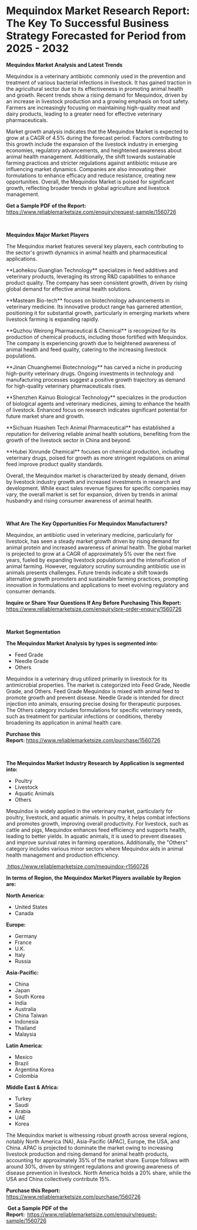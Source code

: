 <p><h1>Mequindox Market Research Report: The Key To Successful Business Strategy Forecasted for Period from 2025 - 2032</h1></p><p><strong>Mequindox Market Analysis and Latest Trends</strong></p>
<p><p>Mequindox is a veterinary antibiotic commonly used in the prevention and treatment of various bacterial infections in livestock. It has gained traction in the agricultural sector due to its effectiveness in promoting animal health and growth. Recent trends show a rising demand for Mequindox, driven by an increase in livestock production and a growing emphasis on food safety. Farmers are increasingly focusing on maintaining high-quality meat and dairy products, leading to a greater need for effective veterinary pharmaceuticals.</p><p>Market growth analysis indicates that the Mequindox Market is expected to grow at a CAGR of 4.5% during the forecast period. Factors contributing to this growth include the expansion of the livestock industry in emerging economies, regulatory advancements, and heightened awareness about animal health management. Additionally, the shift towards sustainable farming practices and stricter regulations against antibiotic misuse are influencing market dynamics. Companies are also innovating their formulations to enhance efficacy and reduce resistance, creating new opportunities. Overall, the Mequindox Market is poised for significant growth, reflecting broader trends in global agriculture and livestock management.</p></p>
<p><strong>Get a Sample PDF of the Report:&nbsp;</strong> <a href="https://www.reliablemarketsize.com/enquiry/request-sample/1560726?utm_campaign=3272&utm_medium=2&utm_source=Github&utm_content=ia&utm_term=19042025&utm_id=mequindox">https://www.reliablemarketsize.com/enquiry/request-sample/1560726</a></p>
<p>&nbsp;</p>
<p><strong>Mequindox Major Market Players</strong></p>
<p><p>The Mequindox market features several key players, each contributing to the sector's growth dynamics in animal health and pharmaceutical applications. </p><p>**Laohekou Guanglian Technology** specializes in feed additives and veterinary products, leveraging its strong R&D capabilities to enhance product quality. The company has seen consistent growth, driven by rising global demand for effective animal health solutions.</p><p>**Masteam Bio-tech** focuses on biotechnology advancements in veterinary medicine. Its innovative product range has garnered attention, positioning it for substantial growth, particularly in emerging markets where livestock farming is expanding rapidly.</p><p>**Quzhou Weirong Pharmaceutical & Chemical** is recognized for its production of chemical products, including those fortified with Mequindox. The company is experiencing growth due to heightened awareness of animal health and feed quality, catering to the increasing livestock populations.</p><p>**Jinan Chuanghemei Biotechnology** has carved a niche in producing high-purity veterinary drugs. Ongoing investments in technology and manufacturing processes suggest a positive growth trajectory as demand for high-quality veterinary pharmaceuticals rises.</p><p>**Shenzhen Kainuo Biological Technology** specializes in the production of biological agents and veterinary medicines, aiming to enhance the health of livestock. Enhanced focus on research indicates significant potential for future market share and growth.</p><p>**Sichuan Huashen Tech Animal Pharmaceutical** has established a reputation for delivering reliable animal health solutions, benefiting from the growth of the livestock sector in China and beyond.</p><p>**Hubei Xinrunde Chemical** focuses on chemical production, including veterinary drugs, poised for growth as more stringent regulations on animal feed improve product quality standards.</p><p>Overall, the Mequindox market is characterized by steady demand, driven by livestock industry growth and increased investments in research and development. While exact sales revenue figures for specific companies may vary, the overall market is set for expansion, driven by trends in animal husbandry and rising consumer awareness of animal health.</p></p>
<p>&nbsp;</p>
<p><strong>What Are The Key Opportunities For Mequindox Manufacturers?</strong></p>
<p><p>Mequindox, an antibiotic used in veterinary medicine, particularly for livestock, has seen a steady market growth driven by rising demand for animal protein and increased awareness of animal health. The global market is projected to grow at a CAGR of approximately 5% over the next five years, fueled by expanding livestock populations and the intensification of animal farming. However, regulatory scrutiny surrounding antibiotic use in animals presents challenges. Future trends indicate a shift towards alternative growth promoters and sustainable farming practices, prompting innovation in formulations and applications to meet evolving regulatory and consumer demands.</p></p>
<p><strong>Inquire or Share Your Questions If Any Before Purchasing This Report:</strong> <a href="https://www.reliablemarketsize.com/enquiry/pre-order-enquiry/1560726?utm_campaign=3272&utm_medium=2&utm_source=Github&utm_content=ia&utm_term=19042025&utm_id=mequindox">https://www.reliablemarketsize.com/enquiry/pre-order-enquiry/1560726</a></p>
<p>&nbsp;</p>
<p><strong>Market Segmentation</strong></p>
<p><strong>The Mequindox Market Analysis by types is segmented into:</strong></p>
<p><ul><li>Feed Grade</li><li>Needle Grade</li><li>Others</li></ul></p>
<p><p>Mequindox is a veterinary drug utilized primarily in livestock for its antimicrobial properties. The market is categorized into Feed Grade, Needle Grade, and Others. Feed Grade Mequindox is mixed with animal feed to promote growth and prevent disease. Needle Grade is intended for direct injection into animals, ensuring precise dosing for therapeutic purposes. The Others category includes formulations for specific veterinary needs, such as treatment for particular infections or conditions, thereby broadening its application in animal health care.</p></p>
<p><strong>Purchase this Report:&nbsp;</strong><a href="https://www.reliablemarketsize.com/purchase/1560726?utm_campaign=3272&utm_medium=2&utm_source=Github&utm_content=ia&utm_term=19042025&utm_id=mequindox">https://www.reliablemarketsize.com/purchase/1560726</a></p>
<p>&nbsp;</p>
<p><strong>The Mequindox Market Industry Research by Application is segmented into:</strong></p>
<p><ul><li>Poultry</li><li>Livestock</li><li>Aquatic Animals</li><li>Others</li></ul></p>
<p><p>Mequindox is widely applied in the veterinary market, particularly for poultry, livestock, and aquatic animals. In poultry, it helps combat infections and promotes growth, improving overall productivity. For livestock, such as cattle and pigs, Mequindox enhances feed efficiency and supports health, leading to better yields. In aquatic animals, it is used to prevent diseases and improve survival rates in farming operations. Additionally, the "Others" category includes various minor sectors where Mequindox aids in animal health management and production efficiency.</p></p>
<p><a href="https://www.reliablemarketsize.com/mequindox-r1560726?utm_campaign=3272&utm_medium=2&utm_source=Github&utm_content=ia&utm_term=19042025&utm_id=mequindox">&nbsp;https://www.reliablemarketsize.com/mequindox-r1560726</a></p>
<p><strong>In terms of Region, the Mequindox Market Players available by Region are:</strong></p>
<p>
    <p> <strong> North America: </strong>
        <ul>
            <li>United States</li>
            <li>Canada</li>
        </ul>
        </p> 
    <p> <strong> Europe: </strong>
        <ul>
            <li>Germany</li>
            <li>France</li>
            <li>U.K.</li>
            <li>Italy</li>
            <li>Russia</li>
        </ul>
        </p> 
    <p> <strong> Asia-Pacific: </strong>
        <ul>
            <li>China</li>
            <li>Japan</li>
            <li>South Korea</li>
            <li>India</li>
            <li>Australia</li>
            <li>China Taiwan</li>
            <li>Indonesia</li>
            <li>Thailand</li>
            <li>Malaysia</li>
        </ul>
        </p> 
    <p> <strong> Latin America: </strong>
        <ul>
            <li>Mexico</li>
            <li>Brazil</li>
            <li>Argentina Korea</li>
            <li>Colombia</li>
        </ul>
        </p> 
    <p> <strong> Middle East & Africa: </strong>
        <ul>
            <li>Turkey</li>
            <li>Saudi</li>
            <li>Arabia</li>
            <li>UAE</li>
            <li>Korea</li>
        </ul>
    </p>
    </p>
<p><p>The Mequindox market is witnessing robust growth across several regions, notably North America (NA), Asia-Pacific (APAC), Europe, the USA, and China. APAC is projected to dominate the market owing to increasing livestock production and rising demand for animal health products, accounting for approximately 35% of the market share. Europe follows with around 30%, driven by stringent regulations and growing awareness of disease prevention in livestock. North America holds a 20% share, while the USA and China collectively contribute 15%.</p></p>
<p><strong>Purchase this Report: </strong><a href="https://www.reliablemarketsize.com/purchase/1560726?utm_campaign=3272&utm_medium=2&utm_source=Github&utm_content=ia&utm_term=19042025&utm_id=mequindox">https://www.reliablemarketsize.com/purchase/1560726</a></p>
<p>&nbsp;<strong>Get a Sample PDF of the Report:&nbsp;&nbsp;</strong><a href="https://www.reliablemarketsize.com/enquiry/request-sample/1560726?utm_campaign=3272&utm_medium=2&utm_source=Github&utm_content=ia&utm_term=19042025&utm_id=mequindox">https://www.reliablemarketsize.com/enquiry/request-sample/1560726</a></p>
<p><strong></strong></p>
<p><p></p><p></p><p></p></p>